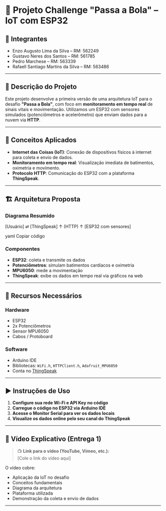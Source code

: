 # 🚀 Projeto Challenge "Passa a Bola" – IoT com ESP32

## 👥 Integrantes

- Enzo Augusto Lima da Silva – RM: 562249  
- Gustavo Neres dos Santos – RM: 561785  
- Pedro Marchese – RM: 563339  
- Rafaell Santiago Martins da Silva – RM: 563486  

---

## 🎯 Descrição do Projeto

Este projeto desenvolve a primeira versão de uma arquitetura IoT para o desafio **"Passa a Bola"**, com foco em **monitoramento em tempo real** de sinais vitais e movimentação. Utilizamos um ESP32 com sensores simulados (potenciômetros e acelerômetro) que enviam dados para a nuvem via **HTTP**.

---

## 🧠 Conceitos Aplicados

- **Internet das Coisas (IoT)**: Conexão de dispositivos físicos à internet para coleta e envio de dados.
- **Monitoramento em tempo real**: Visualização imediata de batimentos, oximetria e movimento.
- **Protocolo HTTP**: Comunicação do ESP32 com a plataforma **ThingSpeak**.

---

## 🏗️ Arquitetura Proposta

### Diagrama Resumido

[Usuário] ⇄ [ThingSpeak]
↑
(HTTP)
↑
[ESP32 com sensores]

yaml
Copiar código

### Componentes

- **ESP32**: coleta e transmite os dados  
- **Potenciômetros**: simulam batimentos cardíacos e oximetria  
- **MPU6050**: mede a movimentação  
- **ThingSpeak**: exibe os dados em tempo real via gráficos na web  

---

## 🧰 Recursos Necessários

### Hardware
- ESP32  
- 2x Potenciômetros  
- Sensor MPU6050  
- Cabos / Protoboard  

### Software
- Arduino IDE  
- Bibliotecas: `WiFi.h`, `HTTPClient.h`, `Adafruit_MPU6050`  
- Conta no [ThingSpeak](https://thingspeak.com)

---

## ▶️ Instruções de Uso

1. **Configure sua rede Wi-Fi e API Key no código**  
2. **Carregue o código no ESP32 via Arduino IDE**  
3. **Acesse o Monitor Serial para ver os dados locais**  
4. **Visualize os dados online pelo seu canal do ThingSpeak**

---

## 🎥 Vídeo Explicativo (Entrega 1)

> 📺 **Link para o vídeo (YouTube, Vimeo, etc.):**  
> [Cole o link do vídeo aqui]

O vídeo cobre:
- Aplicação da IoT no desafio
- Conceitos fundamentais
- Diagrama da arquitetura
- Plataforma utilizada
- Demonstração da coleta e envio de dados

---

